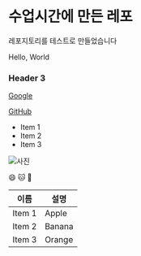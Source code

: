 # 수업시간에 만든 레포

레포지토리를 테스트로 만들었습니다

Hello, World

### Header 3

[Google](https://google.com)

[GitHub](http://github.com)

- Item 1
- Item 2
- Item 3

![사진](https://www.google.com/logos/doodles/2022/seasonal-holidays-2022-6753651837109831.4-law.gif)

😄
🐱
🚀

| 이름 | 설명 |
| --- | ---- |
| Item 1 | Apple |
| Item 2 | Banana |
| Item 3 | Orange |
